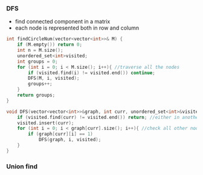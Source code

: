 ### DFS
- find connected component in a matrix
- each node is represented both in row and column

```cpp
int findCircleNum(vector<vector<int>>& M) {
    if (M.empty()) return 0;
    int n = M.size();
    unordered_set<int>visited; 
    int groups = 0;
    for (int i = 0; i < M.size(); i++){ //traverse all the nodes
        if (visited.find(i) != visited.end()) continue;
        DFS(M, i, visited);
        groups++;
    }
    return groups;
}

void DFS(vector<vector<int>>&graph, int curr, unordered_set<int>&visited){
    if (visited.find(curr) != visited.end()) return; //either in another component or already added to curr component
    visited.insert(curr);
    for (int i = 0; i < graph[curr].size(); i++){ //check all other nodes
        if (graph[curr][i] == 1) 
            DFS(graph, i, visited);
    }
}
```


### Union find

